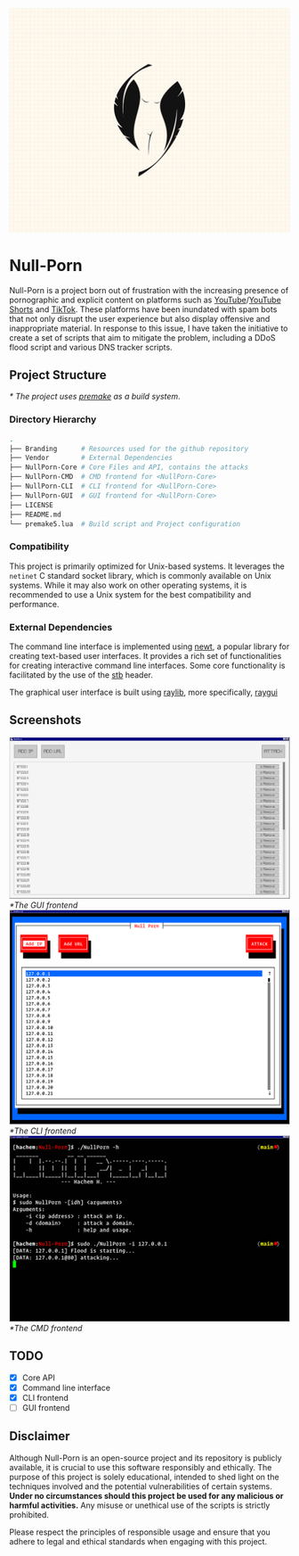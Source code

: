 ![logo](Branding/Logo.png)

# Null-Porn
Null-Porn is a project born out of frustration with the increasing presence of pornographic and explicit content on platforms such as [YouTube](https://youtube.com)/[YouTube Shorts](https://shorts.youtube.com) and [TikTok](https://tiktok.com). These platforms have been inundated with spam bots that not only disrupt the user experience but also display offensive and inappropriate material. In response to this issue, I have taken the initiative to create a set of scripts that aim to mitigate the problem, including a DDoS flood script and various DNS tracker scripts.

## Project Structure

_* The project uses [premake](https://github.premake.io) as a build system_.

### Directory Hierarchy
```sh
.
├── Branding      # Resources used for the github repository
├── Vendor        # External Dependencies
├── NullPorn-Core # Core Files and API, contains the attacks
├── NullPorn-CMD  # CMD frontend for <NullPorn-Core>
├── NullPorn-CLI  # CLI frontend for <NullPorn-Core>
├── NullPorn-GUI  # GUI frontend for <NullPorn-Core>
├── LICENSE
├── README.md
└── premake5.lua  # Build script and Project configuration
```

### Compatibility

This project is primarily optimized for Unix-based systems. It leverages the `netinet` C standard socket library, which is commonly available on Unix systems. While it may also work on other operating systems, it is recommended to use a Unix system for the best compatibility and performance.

### External Dependencies

The command line interface is implemented using [newt](https://pagure.io/newt), a popular library for creating text-based user interfaces. It provides a rich set of functionalities for creating interactive command line interfaces. Some core functionality is facilitated by the use of the [stb](https://github.com/nothings/stb) header.

The graphical user interface is built using [raylib](https://www.raylib.com/), more specifically, [raygui](https://github.com/raysan5/raygui)

## Screenshots
![gui](Branding/Screenshot-GUI.png)
_*The GUI frontend_
![cli](Branding/Screenshot-CLI.png)
_*The CLI frontend_
![cmd](Branding/Screenshot-CMD.png)
_*The CMD frontend_

## TODO
- [x] Core API
- [x] Command line interface
- [x] CLI frontend
- [ ] GUI frontend

## Disclaimer

Although Null-Porn is an open-source project and its repository is publicly available, it is crucial to use this software responsibly and ethically. The purpose of this project is solely educational, intended to shed light on the techniques involved and the potential vulnerabilities of certain systems. **Under no circumstances should this project be used for any malicious or harmful activities.** Any misuse or unethical use of the scripts is strictly prohibited.

Please respect the principles of responsible usage and ensure that you adhere to legal and ethical standards when engaging with this project.
